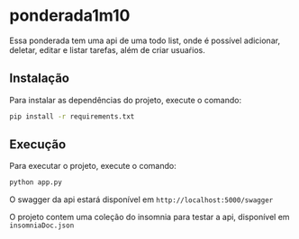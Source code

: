 # ponderada1m10

Essa ponderada tem uma api de uma todo list, onde é possível adicionar, deletar, editar e listar tarefas, além de criar usuaŕios.

## Instalação

Para instalar as dependências do projeto, execute o comando:

```bash
pip install -r requirements.txt
```

## Execução

Para executar o projeto, execute o comando:

```bash
python app.py
```

O swagger da api estará disponível em `http://localhost:5000/swagger`

O projeto contem uma coleção do insomnia para testar a api, disponível em `insomniaDoc.json`
